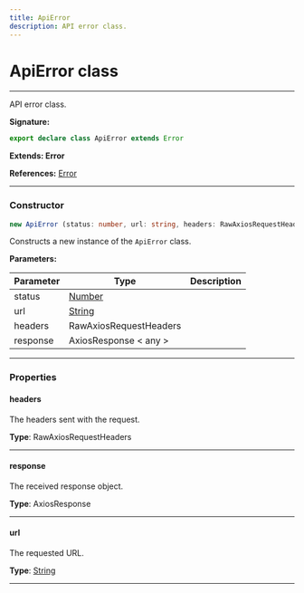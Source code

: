 ```yaml
---
title: ApiError
description: API error class.
---
```


# ApiError class

---

API error class.

**Signature:**

```ts
export declare class ApiError extends Error 
```

**Extends: Error**

**References:** [Error](https://developer.mozilla.org/en-US/docs/Web/JavaScript/Reference/Global_Objects/Error)

---

### Constructor

```ts
new ApiError (status: number, url: string, headers: RawAxiosRequestHeaders, response?: AxiosResponse<any>)
```

Constructs a new instance of the `ApiError` class.

**Parameters:**

| Parameter | Type | Description |
| --------- | ---- | ----------- |
| status | [Number](https://developer.mozilla.org/en-US/docs/Web/JavaScript/Reference/Global_Objects/Number) |  |
| url | [String](https://developer.mozilla.org/en-US/docs/Web/JavaScript/Reference/Global_Objects/String) |  |
| headers | RawAxiosRequestHeaders |  |
| response | AxiosResponse \< any \> |  |
---

### Properties

#### headers

The headers sent with the request.



**Type**: RawAxiosRequestHeaders

---

#### response

The received response object.



**Type**: AxiosResponse

---

#### url

The requested URL.



**Type**: [String](https://developer.mozilla.org/en-US/docs/Web/JavaScript/Reference/Global_Objects/String)

---

